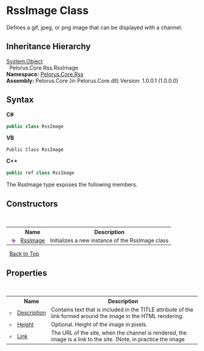 # RssImage Class
 

Defines a gif, jpeg, or png image that can be displayed with a channel.


## Inheritance Hierarchy
<a href="http://msdn2.microsoft.com/en-us/library/e5kfa45b" target="_blank">System.Object</a><br />&nbsp;&nbsp;Pelorus.Core.Rss.RssImage<br />
**Namespace:**&nbsp;<a href="683C06D0">Pelorus.Core.Rss</a><br />**Assembly:**&nbsp;Pelorus.Core (in Pelorus.Core.dll) Version: 1.0.0.1 (1.0.0.0)

## Syntax

**C#**<br />
``` C#
public class RssImage
```

**VB**<br />
``` VB
Public Class RssImage
```

**C++**<br />
``` C++
public ref class RssImage
```

The RssImage type exposes the following members.


## Constructors
&nbsp;<table><tr><th></th><th>Name</th><th>Description</th></tr><tr><td>![Public method](media/pubmethod.gif "Public method")</td><td><a href="31FEE405">RssImage</a></td><td>
Initializes a new instance of the RssImage class</td></tr></table>&nbsp;
<a href="#rssimage-class">Back to Top</a>

## Properties
&nbsp;<table><tr><th></th><th>Name</th><th>Description</th></tr><tr><td>![Public property](media/pubproperty.gif "Public property")</td><td><a href="D143F3AE">Description</a></td><td>
Contains text that is included in the TITLE attribute of the link formed around the image in the HTML rendering.</td></tr><tr><td>![Public property](media/pubproperty.gif "Public property")</td><td><a href="BB3B99A7">Height</a></td><td>
Optional. Height of the image in pixels.</td></tr><tr><td>![Public property](media/pubproperty.gif "Public property")</td><td><a href="7722BFC8">Link</a></td><td>
The URL of the site, when the channel is rendered, the image is a link to the site. (Note, in practice the image <title> and <link> should have the same value as the channel's <title> and <link>).</td></tr><tr><td>![Public property](media/pubproperty.gif "Public property")</td><td><a href="D974984F">Title</a></td><td>
Describes the image, it's used in the ALT attribute of the HTML <img> tag when the channel is rendered in HTML.</td></tr><tr><td>![Public property](media/pubproperty.gif "Public property")</td><td><a href="94FDD69B">Url</a></td><td>
URL to the gif, jpeg, or png image that represents the channel.</td></tr><tr><td>![Public property](media/pubproperty.gif "Public property")</td><td><a href="A8C3E2AD">Width</a></td><td>
Optional. Width of the image in pixels.</td></tr></table>&nbsp;
<a href="#rssimage-class">Back to Top</a>

## Methods
&nbsp;<table><tr><th></th><th>Name</th><th>Description</th></tr><tr><td>![Public method](media/pubmethod.gif "Public method")</td><td><a href="http://msdn2.microsoft.com/en-us/library/bsc2ak47" target="_blank">Equals</a></td><td>
Determines whether the specified object is equal to the current object.
 (Inherited from <a href="http://msdn2.microsoft.com/en-us/library/e5kfa45b" target="_blank">Object</a>.)</td></tr><tr><td>![Protected method](media/protmethod.gif "Protected method")</td><td><a href="http://msdn2.microsoft.com/en-us/library/4k87zsw7" target="_blank">Finalize</a></td><td>
Allows an object to try to free resources and perform other cleanup operations before it is reclaimed by garbage collection.
 (Inherited from <a href="http://msdn2.microsoft.com/en-us/library/e5kfa45b" target="_blank">Object</a>.)</td></tr><tr><td>![Public method](media/pubmethod.gif "Public method")</td><td><a href="http://msdn2.microsoft.com/en-us/library/zdee4b3y" target="_blank">GetHashCode</a></td><td>
Serves as the default hash function.
 (Inherited from <a href="http://msdn2.microsoft.com/en-us/library/e5kfa45b" target="_blank">Object</a>.)</td></tr><tr><td>![Public method](media/pubmethod.gif "Public method")</td><td><a href="http://msdn2.microsoft.com/en-us/library/dfwy45w9" target="_blank">GetType</a></td><td>
Gets the <a href="http://msdn2.microsoft.com/en-us/library/42892f65" target="_blank">Type</a> of the current instance.
 (Inherited from <a href="http://msdn2.microsoft.com/en-us/library/e5kfa45b" target="_blank">Object</a>.)</td></tr><tr><td>![Protected method](media/protmethod.gif "Protected method")</td><td><a href="http://msdn2.microsoft.com/en-us/library/57ctke0a" target="_blank">MemberwiseClone</a></td><td>
Creates a shallow copy of the current <a href="http://msdn2.microsoft.com/en-us/library/e5kfa45b" target="_blank">Object</a>.
 (Inherited from <a href="http://msdn2.microsoft.com/en-us/library/e5kfa45b" target="_blank">Object</a>.)</td></tr><tr><td>![Public method](media/pubmethod.gif "Public method")</td><td><a href="http://msdn2.microsoft.com/en-us/library/7bxwbwt2" target="_blank">ToString</a></td><td>
Returns a string that represents the current object.
 (Inherited from <a href="http://msdn2.microsoft.com/en-us/library/e5kfa45b" target="_blank">Object</a>.)</td></tr></table>&nbsp;
<a href="#rssimage-class">Back to Top</a>

## See Also


#### Reference
<a href="683C06D0">Pelorus.Core.Rss Namespace</a><br />